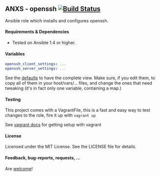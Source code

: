 ## ANXS - openssh [![Build Status](https://travis-ci.org/ANXS/openssh.png)](https://travis-ci.org/ANXS/openssh)

Ansible role which installs and configures openssh.


#### Requirements & Dependencies
- Tested on Ansible 1.4 or higher.


#### Variables

```yaml
openssh_client_settings: ...
openssh_server_settings: ...
```

See the [defaults](defaults/main.yml) to have the complete view. Make sure, if you edit them, to copy all of them in your host/vars/... files, and change the ones that need tweaking (it's in fact only one variable, containing a map.)


#### Testing
This project comes with a VagrantFile, this is a fast and easy way to test changes to the role, fire it up with `vagrant up`

See [vagrant docs](https://docs.vagrantup.com/v2/) for getting setup with vagrant


#### License

Licensed under the MIT License. See the LICENSE file for details.


#### Feedback, bug-reports, requests, ...

Are [welcome](https://github.com/ANXS/openssh/issues)!
